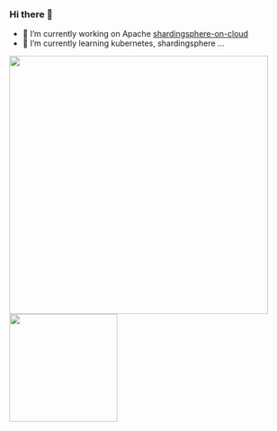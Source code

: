 ### Hi there 👋

<!--
**Xu-Wentao/Xu-Wentao** is a ✨ _special_ ✨ repository because its `README.md` (this file) appears on your GitHub profile.

Here are some ideas to get you started:

- 🔭 I’m currently working on ...
- 🌱 I’m currently learning ...
- 👯 I’m looking to collaborate on ...
- 🤔 I’m looking for help with ...
- 💬 Ask me about ...
- 📫 How to reach me: ...
- 😄 Pronouns: ...
- ⚡ Fun fact: ...
-->
- 🔭 I’m currently working on Apache [shardingsphere-on-cloud](https://github.com/apache/shardingsphere-on-cloud)
- 🌱 I’m currently learning kubernetes, shardingsphere ...

<img src="https://github-readme-stats.vercel.app/api?username=Xu-Wentao&count_private=true&show_icons=true&theme=radical&cache_seconds=1800" width="460"/> <span/> <img src="https://github-readme-stats.vercel.app/api/top-langs/?username=Xu-Wentao&layout=compact&theme=radical" height="192">
